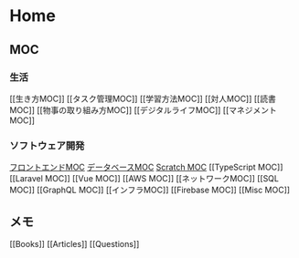 # Home

## MOC

### 生活

[[生き方MOC]]
[[タスク管理MOC]]
[[学習方法MOC]]
[[対人MOC]]
[[読書MOC]]
[[物事の取り組み方MOC]]
[[デジタルライフMOC]]
[[マネジメントMOC]]

### ソフトウェア開発

[フロントエンドMOC](フロントエンドMOC.md)
[データベースMOC](データベースMOC.md)
[Scratch MOC](Scratch%20MOC.md)
[[TypeScript MOC]]
[[Laravel MOC]]
[[Vue MOC]]
[[AWS MOC]]
[[ネットワークMOC]]
[[SQL MOC]]
[[GraphQL MOC]]
[[インフラMOC]]
[[Firebase MOC]]
[[Misc MOC]]

## メモ

[[Books]]
[[Articles]]
[[Questions]] 
